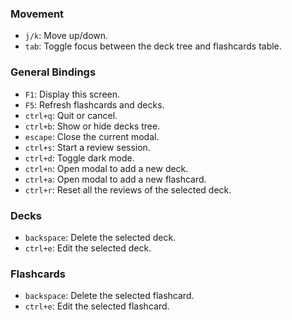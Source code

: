 ### Movement

- `j/k`: Move up/down.
- `tab`: Toggle focus between the deck tree and flashcards table.

### General Bindings

- `F1`: Display this screen.
- `F5`: Refresh flashcards and decks.
- `ctrl+q`: Quit or cancel.
- `ctrl+b`: Show or hide decks tree.
- `escape`: Close the current modal.
- `ctrl+s`: Start a review session.
- `ctrl+d`: Toggle dark mode.
- `ctrl+n`: Open modal to add a new deck.
- `ctrl+a`: Open modal to add a new flashcard.
- `ctrl+r`: Reset all the reviews of the selected deck.

### Decks

- `backspace`: Delete the selected deck.
- `ctrl+e`: Edit the selected deck.

### Flashcards

- `backspace`: Delete the selected flashcard.
- `ctrl+e`: Edit the selected flashcard.
